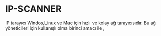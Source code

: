 # IP-SCANNER
IP tarayıcı Windos,Linux ve Mac için hızlı ve kolay ağ tarayıcısıdır. Bu ağ yöneticileri için kullanışlı olma birinci amacı ile , 
